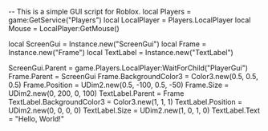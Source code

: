 -- This is a simple GUI script for Roblox.
local Players = game:GetService("Players")
local LocalPlayer = Players.LocalPlayer
local Mouse = LocalPlayer:GetMouse()

local ScreenGui = Instance.new("ScreenGui")
local Frame = Instance.new("Frame")
local TextLabel = Instance.new("TextLabel")

ScreenGui.Parent = game.Players.LocalPlayer:WaitForChild("PlayerGui")
Frame.Parent = ScreenGui
Frame.BackgroundColor3 = Color3.new(0.5, 0.5, 0.5)
Frame.Position = UDim2.new(0.5, -100, 0.5, -50)
Frame.Size = UDim2.new(0, 200, 0, 100)
TextLabel.Parent = Frame
TextLabel.BackgroundColor3 = Color3.new(1, 1, 1)
TextLabel.Position = UDim2.new(0, 0, 0, 0)
TextLabel.Size = UDim2.new(1, 0, 1, 0)
TextLabel.Text = "Hello, World!"
